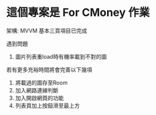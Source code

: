 # 這個專案是 For CMoney 作業

架構: MVVM
基本三頁項目已完成

遇到問題
1. 圖片列表重load時有機率載到不對的圖

若有更多充裕時間將會完善以下幾項
1. 將載過的圖存至Room
2. 加入網路連線判斷
3. 加入開啟網頁的功能
4. 列表頁加上按鈕滑至最上方
